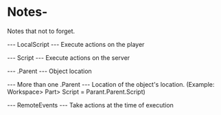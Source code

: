 # Notes-
Notes that not to forget.

--- LocalScript ---
Execute actions on the player

--- Script ---
Execute actions on the server

--- .Parent ---
Object location

--- More than one .Parent ---
Location of the object's location. (Example: Workspace> Part> Script = Parant.Parent.Script)

--- RemoteEvents ---
Take actions at the time of execution
